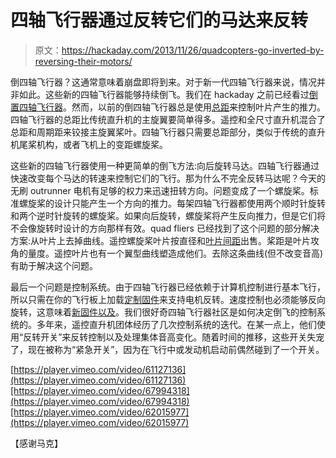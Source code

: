 # 四轴飞行器通过反转它们的马达来反转

> 原文：<https://hackaday.com/2013/11/26/quadcopters-go-inverted-by-reversing-their-motors/>

倒四轴飞行器？这通常意味着崩盘即将到来。对于新一代四轴飞行器来说，情况并非如此。这些新的四轴飞行器能够持续倒飞。我们在 hackaday 之前已经看过[倒置四轴飞行器](http://hackaday.com/2012/02/24/variable-pitch-quadrocopter-flies-upside-down/)。然而，以前的倒四轴飞行器总是使用[总距](http://en.wikipedia.org/wiki/Helicopter_flight_controls#Collective)来控制叶片产生的推力。四轴飞行器的总距比传统直升机的主旋翼要简单得多。遥控和全尺寸直升机混合了总距和周期距来铰接主旋翼桨叶。四轴飞行器只需要总距部分，类似于传统的直升机尾桨机构，或者飞机上的变距螺旋桨。

这些新的四轴飞行器使用一种更简单的倒飞方法:向后旋转马达。四轴飞行器通过快速改变每个马达的转速来控制它们的飞行。那为什么不完全反转马达呢？今天的无刷 outrunner 电机有足够的权力来迅速扭转方向。问题变成了一个螺旋桨。标准螺旋桨的设计只能产生一个方向的推力。每架四轴飞行器都使用两个顺时针旋转和两个逆时针旋转的螺旋桨。如果向后旋转，螺旋桨将产生反向推力，但是它们将不会像旋转时设计的方向那样有效。quad fliers 已经找到了这个问题的部分解决方案:从叶片上去掉曲线。遥控螺旋桨叶片按直径和[叶片间距](http://en.wikipedia.org/wiki/Blade_pitch)出售。桨距是叶片攻角的量度。遥控叶片也有一个翼型曲线塑造成他们。去除这条曲线(但不改变音高)有助于解决这个问题。

最后一个问题是控制系统。由于四轴飞行器已经依赖于计算机控制进行基本飞行，所以只需在你的飞行板上加载[定制固件](https://github.com/c---/MultiWii3D)来支持电机反转。速度控制也必须能够反向旋转，这意味着[新固件以及](http://www.rcgroups.com/forums/showthread.php?t=1849952)。我们很好奇四轴飞行器社区是如何决定倒飞的控制系统的。多年来，遥控直升机团体经历了几次控制系统的迭代。在某一点上，他们使用“反转开关”来反转控制以及处理集体音高变化。随着时间的推移，这些开关失宠了，现在被称为“紧急开关”，因为在飞行中或发动机启动前偶然碰到了一个开关。

[https://player.vimeo.com/video/61127136](https://player.vimeo.com/video/61127136)[https://player.vimeo.com/video/67994318](https://player.vimeo.com/video/67994318)[https://player.vimeo.com/video/62015977](https://player.vimeo.com/video/62015977)

【感谢马克】